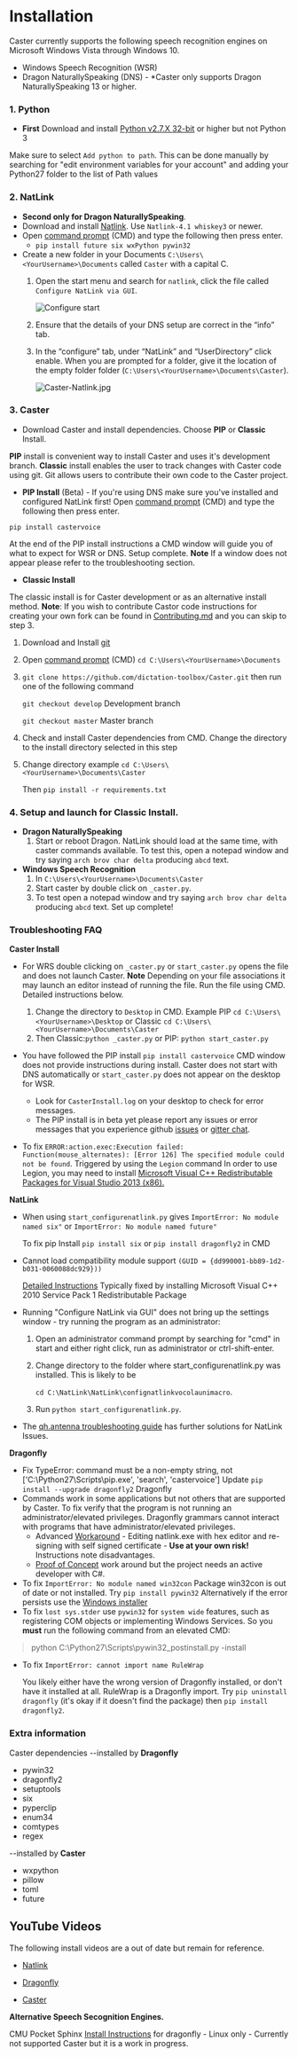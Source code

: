# Installation

Caster currently supports the following speech recognition engines on Microsoft Windows Vista through Windows 10.

- Windows Speech Recognition (WSR)
- Dragon NaturallySpeaking (DNS) - *Caster only supports Dragon NaturallySpeaking 13 or higher.

### 1. Python

- **First** Download and install [Python v2.7.X  32-bit](https://sourceforge.net/projects/natlink/files/pythonfornatlink/python2.7.14/python2.7.14.exe/download) or higher but not Python 3

Make sure to select `Add python to path`. This can be done manually by searching for "edit environment variables for your account" and adding your Python27 folder to the list of Path values

### 2. NatLink 

- **Second only for Dragon NaturallySpeaking**.
- Download and install [Natlink](https://sourceforge.net/projects/natlink/files/natlink/natlinktest4.1/). Use `Natlink-4.1 whiskey3` or newer.
- Open [command prompt](https://www.wikihow.com/Open-the-Command-Prompt-in-Windows) (CMD) and type the following then press enter.
  - `pip install future six wxPython pywin32`
- Create a new folder in your Documents `C:\Users\<YourUsername>\Documents` called `Caster` with a capital C.
  1. Open the start menu and search for `natlink`, click the file called `Configure NatLink via GUI`.

       ![Configure start](https://mathfly.org/images/configure_start.png)

  2. Ensure that the details of your DNS setup are correct in the “info” tab.

  3. In the “configure” tab, under “NatLink” and “UserDirectory” click  enable. When you are prompted for a folder, give it the location of the empty folder folder (`C:\Users\<YourUsername>\Documents\Caster`).

       ![Caster-Natlink.jpg](https://i.postimg.cc/d1jN4xcw/Caster-Natlink.jpg)

### 3. Caster
- Download Caster and install dependencies. Choose **PIP** or **Classic** Install.

**PIP** install is convenient way to install Caster and uses it's development branch. **Classic** install enables the user to track changes with Caster code using git. Git allows users to contribute their own code to the Caster project. 

- **PIP Install** (Beta) - If you're using DNS make sure you've installed and configured NatLink first! Open [command prompt](https://www.wikihow.com/Open-the-Command-Prompt-in-Windows) (CMD) and type the following then press enter.

`pip install castervoice` 

At the end of the PIP install instructions a CMD window will guide you of what to expect for WSR or DNS. Setup complete. **Note** If a window does not appear please refer to the troubleshooting section.  

- **Classic Install**

 The classic install is for Caster development or as an alternative install method.  **Note**: If you wish to contribute Castor code instructions for creating your own fork can be found in [Contributing.md](https://github.com/dictation-toolbox/Caster/blob/develop/castervoice/doc/Contributing.md) and you can skip to step 3.

1. Download and Install [git](https://git-scm.com/downloads)

2. Open [command prompt](https://www.wikihow.com/Open-the-Command-Prompt-in-Windows) (CMD)  `cd C:\Users\<YourUsername>\Documents` 

3. `git clone https://github.com/dictation-toolbox/Caster.git` then run one of the following command

   `git checkout develop` Development branch

   `git checkout master` Master branch

4. Check and install Caster dependencies from CMD. Change the directory to the install directory selected in this step 

5. Change directory example `cd C:\Users\<YourUsername>\Documents\Caster`

   Then `pip install -r requirements.txt`

### 4. Setup and launch for Classic Install.

- **Dragon NaturallySpeaking**
  1. Start or reboot Dragon. NatLink should load at the same time, with caster commands available. To test this, open a notepad window and try saying `arch brov char delta` producing `abcd` text.
- **Windows Speech Recognition**
  1.  In  `C:\Users\<YourUsername>\Documents\Caster`
  2.  Start caster by double click on `_caster.py`. 
  3.  To test open a notepad window and try saying `arch brov char delta` producing `abcd` text. Set up complete!

### Troubleshooting FAQ

**Caster Install**

- For WRS double clicking on `_caster.py` or `start_caster.py` opens the file and does not launch Caster. 
  **Note** Depending on your file associations it may launch an editor instead of running the file. Run the file using CMD. Detailed instructions below.
  1. Change the directory to  `Desktop` in CMD.
     Example PIP `cd C:\Users\<YourUsername>\Desktop` or Classic `cd C:\Users\<YourUsername>\Documents\Caster`
  2. Then Classic:`python _caster.py` or PIP: `python start_caster.py` 

- You have followed the PIP install `pip install castervoice` CMD window does not provide instructions during install. Caster does not start with DNS automatically or `start_caster.py` does not appear on the desktop for WSR.

  -  Look for `CasterInstall.log` on your desktop to check for error messages.
  - The PIP install is in beta yet please report any issues or error messages that you experience github [issues](https://github.com/dictation-toolbox/Caster/issues) or [gitter chat](https://gitter.im/synkarius/Caster?utm_source=share-link&utm_medium=link&utm_campaign=share-link). 

- To fix `ERROR:action.exec:Execution failed: Function(mouse_alternates): [Error 126] The specified module could not be found`. Triggered by using the `Legion` command
  In order to use Legion, you may need to install [Microsoft Visual C++ Redistributable Packages for Visual Studio 2013 (x86).](https://www.microsoft.com/en-us/download/details.aspx?id=40784) 


**NatLink**

- When using `start_configurenatlink.py` gives  `ImportError: No module named six"` or `ImportError: No module named future"`

  To fix pip Install  `pip install six` or `pip install dragonfly2` in CMD

- Cannot load compatibility module support `(GUID = {dd990001-bb89-1d2-b031-0060088dc929}))`

  [Detailed Instructions](https://qh.antenna.nl/unimacro/installation/problemswithinstallation.html) Typically fixed by installing Microsoft Visual C++ 2010 Service Pack 1 Redistributable Package

- Running "Configure NatLink via GUI" does not bring up the settings window - try running the program as an administrator:

  1. Open an administrator command prompt by searching for "cmd" in start and either right click, run as administrator or ctrl-shift-enter.

  2. Change directory to the folder where start_configurenatlink.py was installed. This is likely to be 

     `cd C:\NatLink\NatLink\confignatlinkvocolaunimacro`.

  3. Run `python start_configurenatlink.py`.

- The [qh.antenna troubleshooting guide](https://qh.antenna.nl/unimacro/installation/problemswithinstallation.html) has further solutions for NatLink Issues.

**Dragonfly**

- Fix TypeError: command must be a non-empty string, not ['C:\\Python27\\Scripts\\pip.exe', 'search', 'castervoice']
  Update `pip install --upgrade dragonfly2` Dragonfly
- Commands work in some applications but not others that are supported by Caster. To fix verify that the program is not running an administrator/elevated privileges. Dragonfly grammars cannot interact with programs that have administrator/elevated privileges.
  - Advanced [Workaround](https://groups.google.com/d/msg/dragonflyspeech/2VrJKBI2mSo/R4zl6u2mBwAJ) - Editing natlink.exe with hex editor and re-signing with self signed certificate - **Use at your own risk!** Instructions note disadvantages.
  - [Proof of Concept](https://github.com/dictation-toolbox/dragonfly/issues/11) work around but the project needs an active developer with C#.
- To fix `ImportError: No module named win32con`
  Package win32con is out of date or not installed. Try `pip install pywin32`  Alternatively if the error persists use the [Windows installer](https://sourceforge.net/projects/pywin32/files/pywin32/Build%20221/pywin32-221.win32-py2.7.exe/download)
- To fix `lost sys.stder` use `pywin32` for `system wide` features, such as registering COM objects or implementing Windows Services. So you **must** run the following command from an elevated CMD:

> python C:\Python27\Scripts\pywin32_postinstall.py -install

- To fix `ImportError: cannot import name RuleWrap`

  You likely either have the wrong version of Dragonfly installed, or don't have it installed at all.  RuleWrap is a Dragonfly import. Try `pip uninstall dragonfly` (it's okay if it doesn't find the package) then `pip install dragonfly2`.

### Extra information

Caster dependencies
--installed by **Dragonfly**

- pywin32
- dragonfly2
- setuptools
- six
- pyperclip
- enum34
- comtypes
- regex

--installed by **Caster**

- wxpython
- pillow
- toml
- future

## YouTube Videos 

The following install videos are a out of date but remain for reference.

- [Natlink](https://www.youtube.com/watch?v=dj5xgWSOEXA)

- [Dragonfly](https://www.youtube.com/watch?v=iNAsV4pcnEA) 

- [Caster](https://www.youtube.com/watch?v=wjSwB4cpMDI)

  

**Alternative Speech Secognition Engines.**

CMU Pocket Sphinx [Install Instructions](https://dragonfly2.readthedocs.io/en/latest/sphinx_engine.html) for dragonfly - Linux only - Currently not supported Caster but it is a work in progress.
